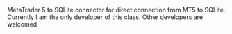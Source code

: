 MetaTrader 5 to SQLite connector for direct connection from MT5 to SQLite.
Currently I am the only developer of this class. Other developers are welcomed.